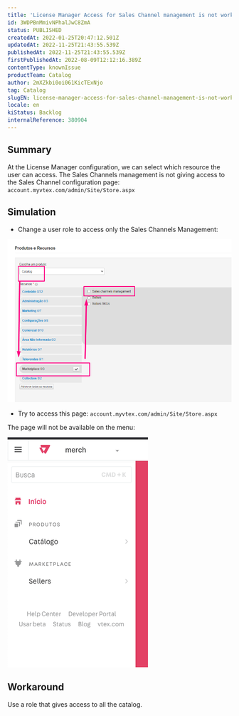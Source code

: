 ```yaml
---
title: 'License Manager Access for Sales Channel management is not working.'
id: 3WDPBnMmivNPhalJwC8ZmA
status: PUBLISHED
createdAt: 2022-01-25T20:47:12.501Z
updatedAt: 2022-11-25T21:43:55.539Z
publishedAt: 2022-11-25T21:43:55.539Z
firstPublishedAt: 2022-08-09T12:12:16.389Z
contentType: knownIssue
productTeam: Catalog
author: 2mXZkbi0oi061KicTExNjo
tag: Catalog
slugEN: license-manager-access-for-sales-channel-management-is-not-working
locale: en
kiStatus: Backlog
internalReference: 380904
---
```


## Summary


At the License Manager configuration, we can select which resource the user can access. The Sales Channels management is not giving access to the Sales Channel configuration page: `account.myvtex.com/admin/Site/Store.aspx`



## Simulation


- Change a user role to access only the Sales Channels Management:

 ![](https://raw.githubusercontent.com/vtexdocs/help-center-content/refs/heads/main/docs/en/known-issues/Catalog/license-manager-access-for-sales-channel-management-is-not-working_1.png)

- Try to access this page: `account.myvtex.com/admin/Site/Store.aspx`

The page will not be available on the menu:

 ![](https://raw.githubusercontent.com/vtexdocs/help-center-content/refs/heads/main/docs/en/known-issues/Catalog/license-manager-access-for-sales-channel-management-is-not-working_2.png)



## Workaround


Use a role that gives access to all the catalog.

